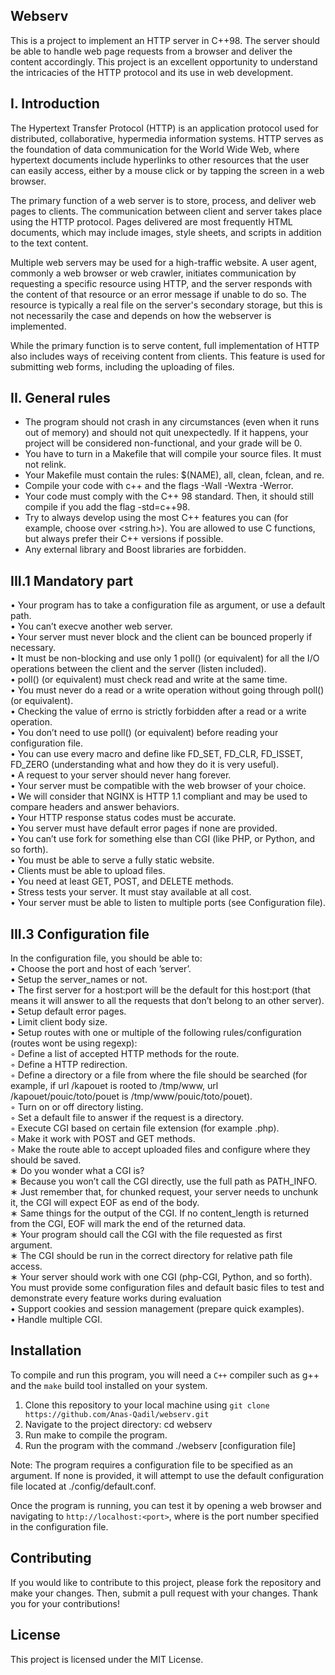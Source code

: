 ## Webserv

This is a project to implement an HTTP server in C++98. The server should be able to handle web page requests from a browser and deliver the content accordingly. This project is an excellent opportunity to understand the intricacies of the HTTP protocol and its use in web development.

## I. Introduction

The Hypertext Transfer Protocol (HTTP) is an application protocol used for distributed, collaborative, hypermedia information systems. HTTP serves as the foundation of data communication for the World Wide Web, where hypertext documents include hyperlinks to other resources that the user can easily access, either by a mouse click or by tapping the screen in a web browser.

The primary function of a web server is to store, process, and deliver web pages to clients. The communication between client and server takes place using the HTTP protocol. Pages delivered are most frequently HTML documents, which may include images, style sheets, and scripts in addition to the text content.

Multiple web servers may be used for a high-traffic website. A user agent, commonly a web browser or web crawler, initiates communication by requesting a specific resource using HTTP, and the server responds with the content of that resource or an error message if unable to do so. The resource is typically a real file on the server's secondary storage, but this is not necessarily the case and depends on how the webserver is implemented.

While the primary function is to serve content, full implementation of HTTP also includes ways of receiving content from clients. This feature is used for submitting web forms, including the uploading of files.

## II. General rules
  *  The program should not crash in any circumstances (even when it runs out of memory) and should not quit unexpectedly. If it happens, your project will be considered non-functional, and your grade will be 0.
  *  You have to turn in a Makefile that will compile your source files. It must not relink.
  *  Your Makefile must contain the rules: $(NAME), all, clean, fclean, and re.
  *  Compile your code with c++ and the flags -Wall -Wextra -Werror.
  *  Your code must comply with the C++ 98 standard. Then, it should still compile if you add the flag -std=c++98.
  *  Try to always develop using the most C++ features you can (for example, choose <cstring> over <string.h>). You are allowed to use C functions, but always prefer their C++ versions if possible.
  *  Any external library and Boost libraries are forbidden.

## III.1 Mandatory part
  • Your program has to take a configuration file as argument, or use a default path.<br>
  • You can’t execve another web server.<br>
  • Your server must never block and the client can be bounced properly if necessary.<br>
  • It must be non-blocking and use only 1 poll() (or equivalent) for all the I/O
operations between the client and the server (listen included).<br>
  • poll() (or equivalent) must check read and write at the same time.<br>
  • You must never do a read or a write operation without going through poll() (or
equivalent).<br>
  • Checking the value of errno is strictly forbidden after a read or a write operation.<br>
  • You don’t need to use poll() (or equivalent) before reading your configuration file.<br>
  • You can use every macro and define like FD_SET, FD_CLR, FD_ISSET, FD_ZERO (understanding what and how they do it is very useful).<br>
  • A request to your server should never hang forever.<br>
  • Your server must be compatible with the web browser of your choice.<br>
  • We will consider that NGINX is HTTP 1.1 compliant and may be used to compare
  headers and answer behaviors.<br>
  • Your HTTP response status codes must be accurate.<br>
  • You server must have default error pages if none are provided.<br>
  • You can’t use fork for something else than CGI (like PHP, or Python, and so forth).<br>
  • You must be able to serve a fully static website.<br>
  • Clients must be able to upload files.<br>
  • You need at least GET, POST, and DELETE methods.<br>
  • Stress tests your server. It must stay available at all cost.<br>
  • Your server must be able to listen to multiple ports (see Configuration file).<br>

## III.3 Configuration file

In the configuration file, you should be able to:<br>
  • Choose the port and host of each ’server’.<br>
  • Setup the server_names or not.<br>
  • The first server for a host:port will be the default for this host:port (that means
  it will answer to all the requests that don’t belong to an other server).<br>
  • Setup default error pages.<br>
  • Limit client body size.<br>
  • Setup routes with one or multiple of the following rules/configuration (routes wont
  be using regexp):<br>
    ◦ Define a list of accepted HTTP methods for the route.<br>
    ◦ Define a HTTP redirection.<br>
    ◦ Define a directory or a file from where the file should be searched (for example,
    if url /kapouet is rooted to /tmp/www, url /kapouet/pouic/toto/pouet is
    /tmp/www/pouic/toto/pouet).<br>
    ◦ Turn on or off directory listing.<br>
  ◦ Set a default file to answer if the request is a directory.<br>
  ◦ Execute CGI based on certain file extension (for example .php).<br>
  ◦ Make it work with POST and GET methods.<br>
  ◦ Make the route able to accept uploaded files and configure where they should
    be saved.<br>
  ∗ Do you wonder what a CGI is?<br>
  ∗ Because you won’t call the CGI directly, use the full path as PATH_INFO.<br>
  ∗ Just remember that, for chunked request, your server needs to unchunk
  it, the CGI will expect EOF as end of the body.<br>
  ∗ Same things for the output of the CGI. If no content_length is returned
  from the CGI, EOF will mark the end of the returned data.<br>
  ∗ Your program should call the CGI with the file requested as first argument.<br>
  ∗ The CGI should be run in the correct directory for relative path file access.<br>
  ∗ Your server should work with one CGI (php-CGI, Python, and so forth).<br>
  You must provide some configuration files and default basic files to test and demonstrate every feature works during evaluation<br>
  • Support cookies and session management (prepare quick examples).<br>
  • Handle multiple CGI.
 
 ## Installation
 
 To compile and run this program, you will need a `C++` compiler such as g++ and the `make` build tool installed on your system.
 1. Clone this repository to your local machine using ```git clone https://github.com/Anas-Qadil/webserv.git```
 2. Navigate to the project directory: cd webserv
 3. Run make to compile the program.
 4. Run the program with the command ./webserv [configuration file]
 
 Note: The program requires a configuration file to be specified as an argument. If none is provided, it will attempt to use the default configuration file located at ./config/default.conf.

Once the program is running, you can test it by opening a web browser and navigating to ```http://localhost:<port>```, where <port> is the port number specified in the configuration file.
 
## Contributing

If you would like to contribute to this project, please fork the repository and make your changes. Then, submit a pull request with your changes. Thank you for your contributions!
 
## License
 
This project is licensed under the MIT License.

